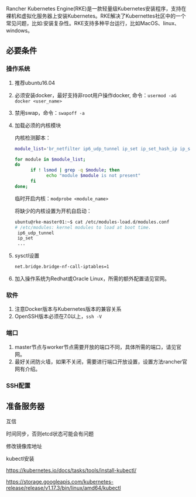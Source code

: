 Rancher Kubernetes Engine(RKE)是一款轻量级Kubernetes安装程序，支持在裸机和虚拟化服务器上安装Kubernetes。RKE解决了Kubernettes社区中的一个常见问题，比如:安装复杂性。RKE支持多种平台运行，比如MacOS、linux、windows。

## 必要条件

### 操作系统

1. 推荐ubuntu16.04

2. 必须安装docker，最好支持非root用户操作docker, 命令：`usermod -aG docker <user_name>`

3. 禁用swap，命令：`swapoff -a`

4. 加载必须的内核模块

   内核检测脚本：

   ```sh
   module_list='br_netfilter ip6_udp_tunnel ip_set ip_set_hash_ip ip_set_hash_net iptable_filter iptable_nat iptable_mangle iptable_raw nf_conntrack_netlink nf_conntrack nf_conntrack_ipv4 nf_defrag_ipv4 nf_nat nf_nat_ipv4 nf_nat_masquerade_ipv4 nfnetlink udp_tunnel veth vxlan x_tables xt_addrtype xt_conntrack xt_comment xt_mark xt_multiport xt_nat xt_recent xt_set xt_statistic xt_tcpudp'
   
   for module in $module_list;
   do
         if ! lsmod | grep -q $module; then
               echo "module $module is not present"
         fi
   done;
   ```

   临时开启内核：`modprobe <module_name>`

   将缺少的内核设置为开机自启动：

   ```sh
   ubuntu@rke-master01:~$ cat /etc/modules-load.d/modules.conf
   # /etc/modules: kernel modules to load at boot time.
    ip6_udp_tunnel
    ip_set
    ...
   ```

5. sysctl设置

   ```bash
   net.bridge.bridge-nf-call-iptables=1
   ```

6. 加入操作系统为Redhat或Oracle Linux，所需的额外配置请见官网。

### 软件

1. 注意Docker版本与Kubernetes版本的兼容关系
2. OpenSSH版本必须在7.0以上，`ssh -V`

### 端口

1. master节点与worker节点需要开放的端口不同，具体所需的端口，请见官网。
2. 最好关闭防火墙，如果不关闭，需要进行端口开放设置，设置方法rancher官网有介绍。

### SSH配置



## 准备服务器

互信

时间同步，否则etcd状态可能会有问题

修改镜像库地址



kubectl安装

https://kubernetes.io/docs/tasks/tools/install-kubectl/

https://storage.googleapis.com/kubernetes-release/release/v1.17.3/bin/linux/amd64/kubectl

